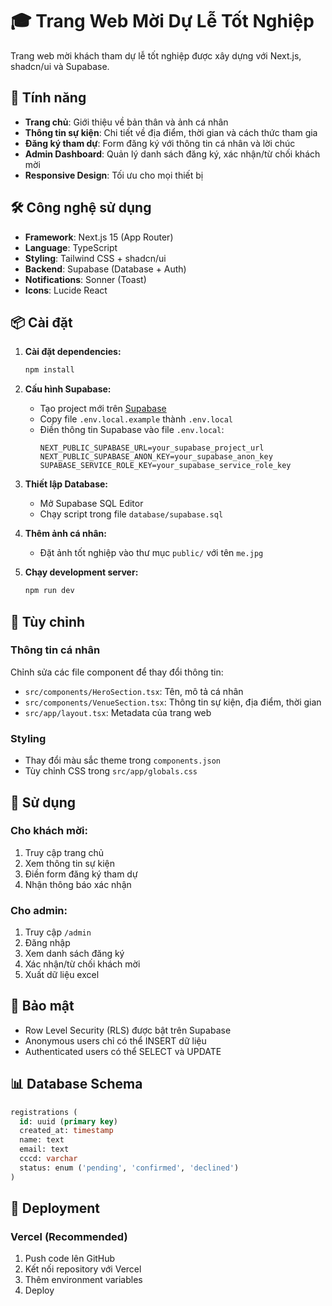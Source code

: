 # 🎓 Trang Web Mời Dự Lễ Tốt Nghiệp

Trang web mời khách tham dự lễ tốt nghiệp được xây dựng với Next.js, shadcn/ui và Supabase.

## 🚀 Tính năng

- **Trang chủ**: Giới thiệu về bản thân và ảnh cá nhân
- **Thông tin sự kiện**: Chi tiết về địa điểm, thời gian và cách thức tham gia
- **Đăng ký tham dự**: Form đăng ký với thông tin cá nhân và lời chúc
- **Admin Dashboard**: Quản lý danh sách đăng ký, xác nhận/từ chối khách mời
- **Responsive Design**: Tối ưu cho mọi thiết bị

## 🛠️ Công nghệ sử dụng

- **Framework**: Next.js 15 (App Router)
- **Language**: TypeScript
- **Styling**: Tailwind CSS + shadcn/ui
- **Backend**: Supabase (Database + Auth)
- **Notifications**: Sonner (Toast)
- **Icons**: Lucide React

## 📦 Cài đặt

1. **Cài đặt dependencies:**

   ```bash
   npm install
   ```

2. **Cấu hình Supabase:**

   - Tạo project mới trên [Supabase](https://supabase.com)
   - Copy file `.env.local.example` thành `.env.local`
   - Điền thông tin Supabase vào file `.env.local`:
     ```
     NEXT_PUBLIC_SUPABASE_URL=your_supabase_project_url
     NEXT_PUBLIC_SUPABASE_ANON_KEY=your_supabase_anon_key
     SUPABASE_SERVICE_ROLE_KEY=your_supabase_service_role_key
     ```

3. **Thiết lập Database:**

   - Mở Supabase SQL Editor
   - Chạy script trong file `database/supabase.sql`

4. **Thêm ảnh cá nhân:**

   - Đặt ảnh tốt nghiệp vào thư mục `public/` với tên `me.jpg`

5. **Chạy development server:**
   ```bash
   npm run dev
   ```

## 🎨 Tùy chỉnh

### Thông tin cá nhân

Chỉnh sửa các file component để thay đổi thông tin:

- `src/components/HeroSection.tsx`: Tên, mô tả cá nhân
- `src/components/VenueSection.tsx`: Thông tin sự kiện, địa điểm, thời gian
- `src/app/layout.tsx`: Metadata của trang web

### Styling

- Thay đổi màu sắc theme trong `components.json`
- Tùy chỉnh CSS trong `src/app/globals.css`

## 📱 Sử dụng

### Cho khách mời:

1. Truy cập trang chủ
2. Xem thông tin sự kiện
3. Điền form đăng ký tham dự
4. Nhận thông báo xác nhận

### Cho admin:

1. Truy cập `/admin`
2. Đăng nhập
3. Xem danh sách đăng ký
4. Xác nhận/từ chối khách mời
5. Xuất dữ liệu excel

## 🔐 Bảo mật

- Row Level Security (RLS) được bật trên Supabase
- Anonymous users chỉ có thể INSERT dữ liệu
- Authenticated users có thể SELECT và UPDATE

## 📊 Database Schema

```sql
registrations (
  id: uuid (primary key)
  created_at: timestamp
  name: text
  email: text
  cccd: varchar
  status: enum ('pending', 'confirmed', 'declined')
)
```

## 🚀 Deployment

### Vercel (Recommended)

1. Push code lên GitHub
2. Kết nối repository với Vercel
3. Thêm environment variables
4. Deploy

